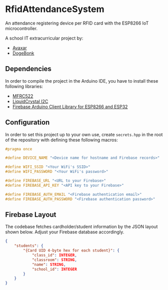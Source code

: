 # RfidAttendanceSystem

 An attendance registering device per RFID card with the ESP8266 IoT microcontroller.

 A school IT extracurricular project by:

- [Avaxar](https://github.com/avaxar)
- [DogeBonk](https://github.com/dozhbonk)

## Dependencies

 In order to compile the project in the Arduino IDE, you have to install these following libraries:

- [MFRC522](https://github.com/miguelbalboa/rfid)
- [LiquidCrystal I2C](https://github.com/johnrickman/LiquidCrystal_I2C)
- [Firebase Arduino Client Library for ESP8266 and ESP32](https://github.com/mobizt/Firebase-ESP-Client)

## Configuration

 In order to set this project up to your own use, create `secrets.hpp` in the root of the repository with defining these following macros:

```c
#pragma once

#define DEVICE_NAME "<Device name for hostname and Firebase records>"

#define WIFI_SSID "<Your WiFi's SSID>"
#define WIFI_PASSWORD "<Your WiFi's password>"

#define FIREBASE_URL "<URL to your Firebase>"
#define FIREBASE_API_KEY "<API key to your Firebase>"

#define FIREBASE_AUTH_EMAIL "<Firebase authentication email>"
#define FIREBASE_AUTH_PASSWORD "<Firebase authentication password>"
```

## Firebase Layout

 The codebase fetches cardholder/student information by the JSON layout shown below. Adjust your Firebase database accordingly.

```json
{
    "students": {
        "{Card UID 4-byte hex for each student}": {
            "class_id": INTEGER,
            "classroom": STRING,
            "name": STRING,
            "school_id": INTEGER
        }
    }
}
```

